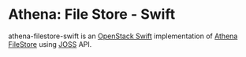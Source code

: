 Athena: File Store - Swift
==========================

athena-filestore-swift is an [OpenStack Swift](https://wiki.openstack.org/wiki/SDKs#Java_2) implementation of
[Athena FileStore](../../athena-core/src/main/java/io/github/qubitpi/athena/filestore/FileStore.java) using
[JOSS](http://joss.javaswift.org/) API.
